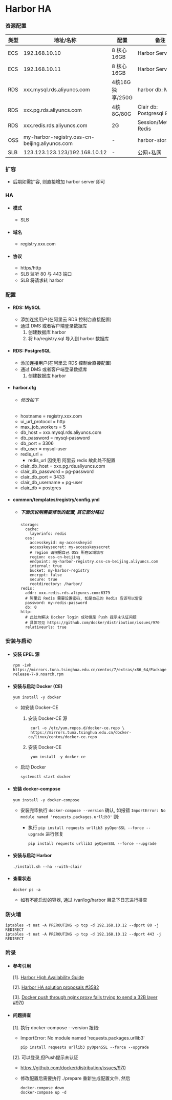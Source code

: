 # Harbor HA

### 资源配置
| 类型 | 地址/名称 | 配置 | 备注 |
| --  | -- | -- | -- |
| ECS | 192.168.10.10 | 8 核心 16GB | Harbor Server 1 |
| ECS | 192.168.10.11 | 8 核心 16GB | Harbor Server 2 |
| RDS | xxx.mysql.rds.aliyuncs.com | 4核16G独享/250G | harbor db: MySQL |
| RDS | xxx.pg.rds.aliyuncs.com | 4核8G/80G | Clair db: Postgresql 9.4 |
| RDS | xxx.redis.rds.aliyuncs.com | 2G | Session/Metadata: Redis|
| OSS | my-harbor-registry.oss-cn-beijing.aliyuncs.com | - | harbor-storage |
| SLB | 123.123.123.123/192.168.10.12 | - | 公网+私网 |

### 扩容
- 后期如需扩容, 则直接增加 harbor server 即可

### HA
- #### 模式
  - SLB
- #### 域名
  - registry.xxx.com

- #### 协议
  - https/http
  - SLB 监听 80 与 443 端口
  - SLB 将请求转 harbor

### 配置
- #### RDS: MySQL
  - 添加连接用户(在阿里云 RDS 控制台直接配置)
  - 通过 DMS 或者客户端登录数据库
    1. 创建数据库 harbor
    2. 将 ha/registry.sql 导入到 harbor 数据库


- #### RDS: PostgreSQL
  - 添加连接用户(在阿里云 RDS 控制台直接配置)
  - 通过 DMS 或者客户端登录数据库
    1. 创建数据库 harbor

- #### harbor.cfg
  - ###### 修改如下
  - hostname = registry.xxx.com
  - ui_url_protocol = http
  - max_job_workers = 5
  - db_host = xxx.mysql.rds.aliyuncs.com
  - db_password = mysql-password
  - db_port = 3306
  - db_user = mysql-user
  - redis_url =
    - redis_url 因使用 阿里云 redis 故此处不配置
  - clair_db_host = xxx.pg.rds.aliyuncs.com
  - clair_db_password = pg-password
  - clair_db_port = 3433
  - clair_db_username = pg-user
  - clair_db = postgres

- #### common/templates/registry/config.yml
  - ##### 下面仅说明需要修改的配置, 其它部分略过

        storage:
          cache:
            layerinfo: redis
          oss:
            accesskeyid: my-accesskeyid
            accesskeysecret: my-accesskeysecret
            # region 请根据自己 OSS 所在区域填写
            region: oss-cn-beijing
            endpoint: my-harbor-registry.oss-cn-beijing.aliyuncs.com
            internal: true
            bucket: my-harbor-registry
            encrypt: false
            secure: true
            rootdirectory: /harbor/
        redis:
          addr: xxx.redis.rds.aliyuncs.com:6379
          # 阿里云 Redis 需要设置密码, 如是自己的 Redis 应该可以留空
          password: my-redis-password
          db: 0
        http:
          # 此处为解决 Docker login 成功但是 Push 提示未认证问题
          # 具体可见 https://github.com/docker/distribution/issues/970
          relativeurls: true

### 安装与启动
- #### 安装 EPEL 源

      rpm -ivh https://mirrors.tuna.tsinghua.edu.cn/centos/7/extras/x86_64/Packages/epel-release-7-9.noarch.rpm

- #### 安装与启动 Docker (CE)

      yum install -y docker

  - 如安装 Docker-CE
    1. 安装 Docker-CE 源

            curl -o /etc/yum.repos.d/docker-ce.repo \
            https://mirrors.tuna.tsinghua.edu.cn/docker-ce/linux/centos/docker-ce.repo

    2. 安装 Docker-CE

            yum install -y docker-ce

  - 启动 Docker

        systemctl start docker  

- #### 安装 docker-compose

      yum install -y docker-compose

  - 安装完毕执行 `docker-compose --version` 确认, 如报错 `ImportError: No module named 'requests.packages.urllib3'` 则:
    - 执行 `pip install requests urllib3 pyOpenSSL --force --upgrade` 进行修复

          pip install requests urllib3 pyOpenSSL --force --upgrade

- #### 安装与启动 Harbor

      ./install.sh --ha --with-clair

- #### 查看状态

      docker ps -a

  - 如有不能启动的容器, 通过 /var/log/harbor 目录下日志进行排查


### 防火墙

    iptables -t nat -A PREROUTING -p tcp -d 192.168.10.12 --dport 80 -j REDIRECT
    iptables -t nat -A PREROUTING -p tcp -d 192.168.10.12 --dport 443 -j REDIRECT

### 附录
- #### 参考引用
  [1]. [Harbor High Availability Guide](https://github.com/vmware/harbor/blob/master/docs/high_availability_installation_guide.md)

  [2]. [Harbor HA solution proposals #3582](https://github.com/vmware/harbor/issues/3582)

  [3]. [Docker push through nginx proxy fails trying to send a 32B layer #970](https://github.com/docker/distribution/issues/970)

- #### 问题排查
  [1]. 执行 docker-compose --version 报错:
    - ImportError: No module named 'requests.packages.urllib3'

          pip install requests urllib3 pyOpenSSL --force --upgrade

  [2]. 可以登录,但Push提示未认证
    - https://github.com/docker/distribution/issues/970
    - 修改配置后需要执行 ./prepare 重新生成配置文件, 然后

          docker-compose down
          docker-compose up -d
